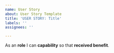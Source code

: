 ```yaml
---
name: User Story
about: User Story Template
title: 'USER STORY: Title'
labels: ''
assignees: ''

---
```


As an **role** I can **capability** so that **received benefit**.
